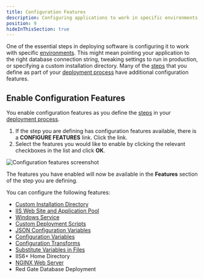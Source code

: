 ```yaml
---
title: Configuration Features
description: Configuring applications to work in specific environments is an essential part of deploying applications with Octopus Deploy and this can include updating database connection strings and app settings.
position: 9
hideInThisSection: true
---
```


One of the essential steps in deploying software is configuring it to work with specific [environments](/docs/infrastructure/environments/index.md). This might mean pointing your application to the right database connection string, tweaking settings to run in production, or specifying a custom installation directory. Many of the [steps](/docs/deployment-process/steps/index.md) that you define as part of your [deployment process](/docs/deployment-process/index.md) have additional configuration features.

## Enable Configuration Features

You enable configuration features as you define the [steps](/docs/deployment-process/steps/index.md) in your [deployment process](/docs/deployment-process/index.md).

1. If the step you are defining has configuration features available, there is a **CONFIGURE FEATURES** link. Click the link.
1. Select the features you would like to enable by clicking the relevant checkboxes in the list and click **OK**.

![Configuration features screenshot](configuration-features.png)

The features you have enabled will now be available in the **Features** section of the step you are defining.

You can configure the following features:

- [Custom Installation Directory](/docs/deployment-process/configuration-features/custom-installation-directory.md)
- [IIS Web Site and Application Pool](/docs/deployment-process/configuration-features/iis-website-and-application-pool.md)
- [Windows Service](/docs/deployment-process/configuration-features/windows-services.md)
- [Custom Deployment Scripts](/docs/deployment-examples/custom-scripts/index.md)
- [JSON Configuration Variables](/docs/deployment-process/configuration-features/json-configuration-variables-feature.md)
- [Configuration Variables](/docs/deployment-process/configuration-features/xml-configuration-variables-feature.md)
- [Configuration Transforms](/docs/deployment-process/configuration-features/configuration-transforms/index.md)
- [Substitute Variables in Files](/docs/deployment-process/configuration-features/substitute-variables-in-files.md)
- IIS6+ Home Directory
- [NGINX Web Server](/docs/deployment-process/configuration-features/nginx-web-server.md)
- Red Gate Database Deployment
